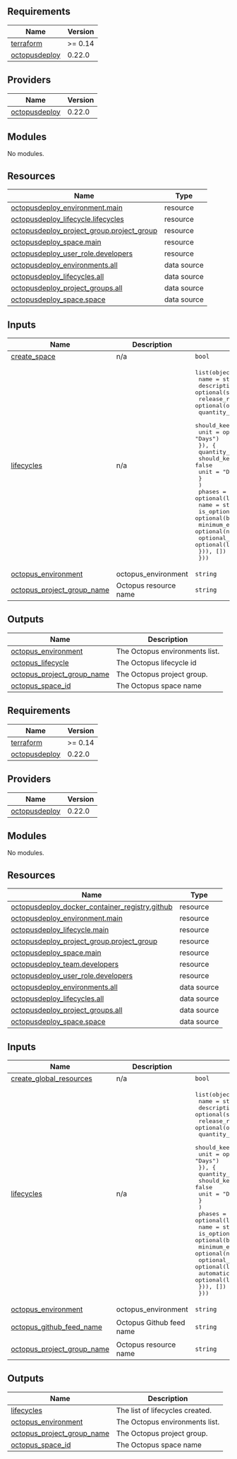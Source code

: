 ## Requirements

| Name | Version |
|------|---------|
| <a name="requirement_terraform"></a> [terraform](#requirement\_terraform) | >= 0.14 |
| <a name="requirement_octopusdeploy"></a> [octopusdeploy](#requirement\_octopusdeploy) | 0.22.0 |

## Providers

| Name | Version |
|------|---------|
| <a name="provider_octopusdeploy"></a> [octopusdeploy](#provider\_octopusdeploy) | 0.22.0 |

## Modules

No modules.

## Resources

| Name | Type |
|------|------|
| [octopusdeploy_environment.main](https://registry.terraform.io/providers/OctopusDeployLabs/octopusdeploy/0.22.0/docs/resources/environment) | resource |
| [octopusdeploy_lifecycle.lifecycles](https://registry.terraform.io/providers/OctopusDeployLabs/octopusdeploy/0.22.0/docs/resources/lifecycle) | resource |
| [octopusdeploy_project_group.project_group](https://registry.terraform.io/providers/OctopusDeployLabs/octopusdeploy/0.22.0/docs/resources/project_group) | resource |
| [octopusdeploy_space.main](https://registry.terraform.io/providers/OctopusDeployLabs/octopusdeploy/0.22.0/docs/resources/space) | resource |
| [octopusdeploy_user_role.developers](https://registry.terraform.io/providers/OctopusDeployLabs/octopusdeploy/0.22.0/docs/resources/user_role) | resource |
| [octopusdeploy_environments.all](https://registry.terraform.io/providers/OctopusDeployLabs/octopusdeploy/0.22.0/docs/data-sources/environments) | data source |
| [octopusdeploy_lifecycles.all](https://registry.terraform.io/providers/OctopusDeployLabs/octopusdeploy/0.22.0/docs/data-sources/lifecycles) | data source |
| [octopusdeploy_project_groups.all](https://registry.terraform.io/providers/OctopusDeployLabs/octopusdeploy/0.22.0/docs/data-sources/project_groups) | data source |
| [octopusdeploy_space.space](https://registry.terraform.io/providers/OctopusDeployLabs/octopusdeploy/0.22.0/docs/data-sources/space) | data source |

## Inputs

| Name | Description | Type | Default | Required |
|------|-------------|------|---------|:--------:|
| <a name="input_create_space"></a> [create\_space](#input\_create\_space) | n/a | `bool` | `false` | no |
| <a name="input_lifecycles"></a> [lifecycles](#input\_lifecycles) | n/a | <pre>list(object({<br>    name        = string<br>    description = optional(string, "Default description")<br>    release_retention_policy = optional(object({<br>      quantity_to_keep    = optional(number, 30)<br>      should_keep_forever = optional(bool, false)<br>      unit                = optional(string, "Days")<br>      }), {<br>      quantity_to_keep    = 30<br>      should_keep_forever = false<br>      unit                = "Days"<br>      }<br>    )<br>    phases = optional(list(object({<br>      name                                  = string<br>      is_optional_phase                     = optional(bool, false)<br>      minimum_environments_before_promotion = optional(number, 1)<br>      optional_deployment_targets           = optional(list(string), [])<br>    })), [])<br>  }))</pre> | `[]` | no |
| <a name="input_octopus_environment"></a> [octopus\_environment](#input\_octopus\_environment) | octopus\_environment | `string` | `""` | no |
| <a name="input_octopus_project_group_name"></a> [octopus\_project\_group\_name](#input\_octopus\_project\_group\_name) | Octopus resource name | `string` | `null` | no |

## Outputs

| Name | Description |
|------|-------------|
| <a name="output_octopus_environment"></a> [octopus\_environment](#output\_octopus\_environment) | The Octopus environments list. |
| <a name="output_octopus_lifecycle"></a> [octopus\_lifecycle](#output\_octopus\_lifecycle) | The Octopus lifecycle id |
| <a name="output_octopus_project_group_name"></a> [octopus\_project\_group\_name](#output\_octopus\_project\_group\_name) | The Octopus project group. |
| <a name="output_octopus_space_id"></a> [octopus\_space\_id](#output\_octopus\_space\_id) | The Octopus space name |
<!-- BEGIN_TF_DOCS -->
## Requirements

| Name | Version |
|------|---------|
| <a name="requirement_terraform"></a> [terraform](#requirement\_terraform) | >= 0.14 |
| <a name="requirement_octopusdeploy"></a> [octopusdeploy](#requirement\_octopusdeploy) | 0.22.0 |

## Providers

| Name | Version |
|------|---------|
| <a name="provider_octopusdeploy"></a> [octopusdeploy](#provider\_octopusdeploy) | 0.22.0 |

## Modules

No modules.

## Resources

| Name | Type |
|------|------|
| [octopusdeploy_docker_container_registry.github](https://registry.terraform.io/providers/OctopusDeployLabs/octopusdeploy/0.22.0/docs/resources/docker_container_registry) | resource |
| [octopusdeploy_environment.main](https://registry.terraform.io/providers/OctopusDeployLabs/octopusdeploy/0.22.0/docs/resources/environment) | resource |
| [octopusdeploy_lifecycle.main](https://registry.terraform.io/providers/OctopusDeployLabs/octopusdeploy/0.22.0/docs/resources/lifecycle) | resource |
| [octopusdeploy_project_group.project_group](https://registry.terraform.io/providers/OctopusDeployLabs/octopusdeploy/0.22.0/docs/resources/project_group) | resource |
| [octopusdeploy_space.main](https://registry.terraform.io/providers/OctopusDeployLabs/octopusdeploy/0.22.0/docs/resources/space) | resource |
| [octopusdeploy_team.developers](https://registry.terraform.io/providers/OctopusDeployLabs/octopusdeploy/0.22.0/docs/resources/team) | resource |
| [octopusdeploy_user_role.developers](https://registry.terraform.io/providers/OctopusDeployLabs/octopusdeploy/0.22.0/docs/resources/user_role) | resource |
| [octopusdeploy_environments.all](https://registry.terraform.io/providers/OctopusDeployLabs/octopusdeploy/0.22.0/docs/data-sources/environments) | data source |
| [octopusdeploy_lifecycles.all](https://registry.terraform.io/providers/OctopusDeployLabs/octopusdeploy/0.22.0/docs/data-sources/lifecycles) | data source |
| [octopusdeploy_project_groups.all](https://registry.terraform.io/providers/OctopusDeployLabs/octopusdeploy/0.22.0/docs/data-sources/project_groups) | data source |
| [octopusdeploy_space.space](https://registry.terraform.io/providers/OctopusDeployLabs/octopusdeploy/0.22.0/docs/data-sources/space) | data source |

## Inputs

| Name | Description | Type | Default | Required |
|------|-------------|------|---------|:--------:|
| <a name="input_create_global_resources"></a> [create\_global\_resources](#input\_create\_global\_resources) | n/a | `bool` | `false` | no |
| <a name="input_lifecycles"></a> [lifecycles](#input\_lifecycles) | n/a | <pre>list(object({<br>    name        = string<br>    description = optional(string, "Default description")<br>    release_retention_policy = optional(object({<br>      quantity_to_keep    = optional(number, 30)<br>      should_keep_forever = optional(bool, false)<br>      unit                = optional(string, "Days")<br>      }), {<br>      quantity_to_keep    = 30<br>      should_keep_forever = false<br>      unit                = "Days"<br>      }<br>    )<br>    phases = optional(list(object({<br>      name                                  = string<br>      is_optional_phase                     = optional(bool, false)<br>      minimum_environments_before_promotion = optional(number, 1)<br>      optional_deployment_targets           = optional(list(string), [])<br>      automatic_deployment_targets          = optional(list(string), [])<br>    })), [])<br>  }))</pre> | `[]` | no |
| <a name="input_octopus_environment"></a> [octopus\_environment](#input\_octopus\_environment) | octopus\_environment | `string` | `""` | no |
| <a name="input_octopus_github_feed_name"></a> [octopus\_github\_feed\_name](#input\_octopus\_github\_feed\_name) | Octopus Github feed name | `string` | `"Github Container Registry"` | no |
| <a name="input_octopus_project_group_name"></a> [octopus\_project\_group\_name](#input\_octopus\_project\_group\_name) | Octopus resource name | `string` | `null` | no |

## Outputs

| Name | Description |
|------|-------------|
| <a name="output_lifecycles"></a> [lifecycles](#output\_lifecycles) | The list of lifecycles created. |
| <a name="output_octopus_environment"></a> [octopus\_environment](#output\_octopus\_environment) | The Octopus environments list. |
| <a name="output_octopus_project_group_name"></a> [octopus\_project\_group\_name](#output\_octopus\_project\_group\_name) | The Octopus project group. |
| <a name="output_octopus_space_id"></a> [octopus\_space\_id](#output\_octopus\_space\_id) | The Octopus space name |
<!-- END_TF_DOCS -->